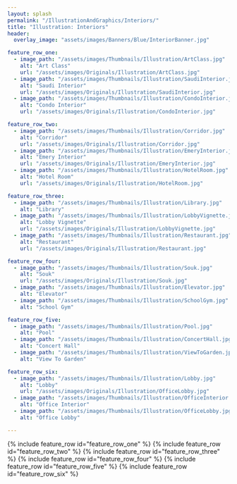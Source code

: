 ```yaml
---
layout: splash
permalink: "/IllustrationAndGraphics/Interiors/"
title: "Illustration: Interiors"
header:
  overlay_image: "assets/images/Banners/Blue/InteriorBanner.jpg"

feature_row_one:
  - image_path: "/assets/images/Thumbnails/Illustration/ArtClass.jpg"
    alt: "Art Class"
    url: "/assets/images/Originals/Illustration/ArtClass.jpg"
  - image_path: "/assets/images/Thumbnails/Illustration/SaudiInterior.jpg"
    alt: "Saudi Interior"
    url: "/assets/images/Originals/Illustration/SaudiInterior.jpg"
  - image_path: "/assets/images/Thumbnails/Illustration/CondoInterior.jpg"
    alt: "Condo Interior"
    url: "/assets/images/Originals/Illustration/CondoInterior.jpg"

feature_row_two:
  - image_path: "/assets/images/Thumbnails/Illustration/Corridor.jpg"
    alt: "Corridor"
    url: "/assets/images/Originals/Illustration/Corridor.jpg"
  - image_path: "/assets/images/Thumbnails/Illustration/EmeryInterior.jpg"
    alt: "Emery Interior"
    url: "/assets/images/Originals/Illustration/EmeryInterior.jpg"
  - image_path: "/assets/images/Thumbnails/Illustration/HotelRoom.jpg"
    alt: "Hotel Room"
    url: "/assets/images/Originals/Illustration/HotelRoom.jpg"

feature_row_three:
  - image_path: "/assets/images/Thumbnails/Illustration/Library.jpg"
    alt: "Library"
  - image_path: "/assets/images/Thumbnails/Illustration/LobbyVignette.jpg"
    alt: "Lobby Vignette"
    url: "/assets/images/Originals/Illustration/LobbyVignette.jpg"
  - image_path: "/assets/images/Thumbnails/Illustration/Restaurant.jpg"
    alt: "Restaurant"
    url: "/assets/images/Originals/Illustration/Restaurant.jpg"

feature_row_four:
  - image_path: "/assets/images/Thumbnails/Illustration/Souk.jpg"
    alt: "Souk"
    url: "/assets/images/Originals/Illustration/Souk.jpg"
  - image_path: "/assets/images/Thumbnails/Illustration/Elevator.jpg"
    alt: "Elevator"
  - image_path: "/assets/images/Thumbnails/Illustration/SchoolGym.jpg"
    alt: "School Gym"

feature_row_five:
  - image_path: "/assets/images/Thumbnails/Illustration/Pool.jpg"
    alt: "Pool"
  - image_path: "/assets/images/Thumbnails/Illustration/ConcertHall.jpg"
    alt: "Concert Hall"
  - image_path: "/assets/images/Thumbnails/Illustration/ViewToGarden.jpg"
    alt: "View To Garden"

feature_row_six:
  - image_path: "/assets/images/Thumbnails/Illustration/Lobby.jpg"
    alt: "Lobby"
    url: "/assets/images/Originals/Illustration/OfficeLobby.jpg"
  - image_path: "/assets/images/Thumbnails/Illustration/OfficeInterior.jpg"
    alt: "Office Interior"
  - image_path: "/assets/images/Thumbnails/Illustration/OfficeLobby.jpg"
    alt: "Office Lobby"

---
```


{% include feature_row id="feature_row_one" %}
{% include feature_row id="feature_row_two" %}
{% include feature_row id="feature_row_three" %}
{% include feature_row id="feature_row_four" %}
{% include feature_row id="feature_row_five" %}
{% include feature_row id="feature_row_six" %}
